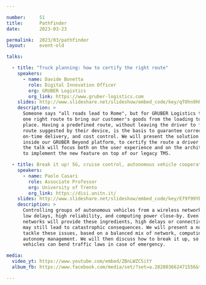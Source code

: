```yaml
---

number:     51
title:      Pathfinder
date:       2023-03-23

permalink:  2023/03/pathfinder
layout:     event-old

talks:

  - title: "Truck planning: how to certify the right route"
    speakers:
      - name: Davide Bonetta
        role: Digital Innovation Officer
        org: GRUBER Logistics
        org_link: https://www.gruber-logistics.com
    slides: http://www.slideshare.net/slideshow/embed_code/key/qTOhn9hRHz1joS
    description: >
      Someone says "all roads lead to Rome", but for GRUBER Logistics there is only
      one right route to bring our customer's goods from the loading to the unloading
      place. Having a predefined route, without leaving the driver to follow any
      route suggested by their device, is the basis to guarantee correct planning,
      on-time delivery, and cost control. We will present the solution developed
      inside our GRUBER Beyond platform, to certify the route a driver has to follow:
      the talk will focus both on the user experience and on the architecture applied
      to implement the new feature on top of our legacy TMS.

  - title: Break it up! 5G, cruise control, autonomous vehicle cooperation, and bending the rules
    speakers:
      - name: Paolo Casari
        role: Associate Professor
        org: University of Trento
        org_link: https://disi.unitn.it/
    slides: http://www.slideshare.net/slideshow/embed_code/key/Ef9f99YBGb8KEO
    description: >
      Controlling groups of autonomous vehicles from a wireless network requires
      low delays, high reliability, and computing power close-by. Even though 5G cellular
      networks will provide these ingredients, high delays or connectivity interruptions
      may still lead to catastrophic consequences. We will present a novel solution to
      tackle these issues, based on a balanced mix of network, computing, and vehicle
      autonomy management. We will then discuss how to break it up, so that autonomous
      vehicles can bend traffic laws in case of emergency.

media:
  video_yt: https://www.youtube.com/embed/ZBnLWZCSitY
  album_fb: https://www.facebook.com/media/set/?set=a.202803662471556&type=3

---
```

